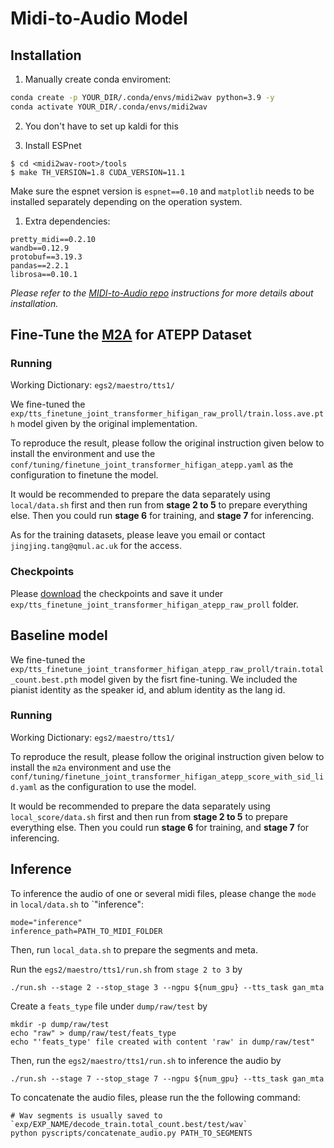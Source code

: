 
# Midi-to-Audio Model

## Installation

1. Manually create conda enviroment:

```bash
conda create -p YOUR_DIR/.conda/envs/midi2wav python=3.9 -y
conda activate YOUR_DIR/.conda/envs/midi2wav
```

2. You don't have to set up kaldi for this

3. Install ESPnet
```bath
$ cd <midi2wav-root>/tools
$ make TH_VERSION=1.8 CUDA_VERSION=11.1
```
Make sure the espnet version is `espnet==0.10` and `matplotlib` needs to be installed separately depending on the operation system.

1. Extra dependencies:
```
pretty_midi==0.2.10
wandb==0.12.9
protobuf==3.19.3
pandas==2.2.1
librosa==0.10.1
```
*Please refer to the [MIDI-to-Audio repo](https://github.com/nii-yamagishilab/midi-to-audio/tree/main) instructions for more details about installation.*

## Fine-Tune the [M2A](https://github.com/nii-yamagishilab/midi-to-audio/tree/main) for ATEPP Dataset

### Running

Working Dictionary: `egs2/maestro/tts1/`

We fine-tuned the `exp/tts_finetune_joint_transformer_hifigan_raw_proll/train.loss.ave.pth` model given by the original implementation.

To reproduce the result, please follow the original instruction given below to install the environment and use the 
`conf/tuning/finetune_joint_transformer_hifigan_atepp.yaml` as the configuration to finetune the model.

It would be recommended to prepare the data separately using `local/data.sh` first and then run from **stage 2 to 5** to prepare everything else. Then you could run **stage 6** for training, and **stage 7** for inferencing.

As for the training datasets, please leave you email or contact `jingjing.tang@qmul.ac.uk` for the access.

### Checkpoints
Please [download](https://drive.google.com/drive/folders/17lqEafXRI_mCUVnzjeq70NVqXD5VYTZI?usp=share_link) the checkpoints and save it under `exp/tts_finetune_joint_transformer_hifigan_atepp_raw_proll` folder.

## Baseline model
We fine-tuned the `exp/tts_finetune_joint_transformer_hifigan_atepp_raw_proll/train.total_count.best.pth` model given by the fisrt fine-tuning. We included the pianist identity as the speaker id, and ablum identity as the lang id. 

### Running
Working Dictionary: `egs2/maestro/tts1/`

To reproduce the result, please follow the original instruction given below to install the `m2a` environment and use the 
`conf/tuning/finetune_joint_transformer_hifigan_atepp_score_with_sid_lid.yaml` as the configuration to use the model.

It would be recommended to prepare the data separately using `local_score/data.sh` first and then run from **stage 2 to 5** to prepare everything else. Then you could run **stage 6** for training, and **stage 7** for inferencing.

## Inference
To inference the audio of one or several midi files, please change the `mode` in `local/data.sh` to `"inference":
```
mode="inference"
inference_path=PATH_TO_MIDI_FOLDER
```
Then, run `local_data.sh` to prepare the segments and meta. 

Run the `egs2/maestro/tts1/run.sh` from ``stage 2 to 3`` by
```
./run.sh --stage 2 --stop_stage 3 --ngpu ${num_gpu} --tts_task gan_mta
```

Create a `feats_type` file under `dump/raw/test` by
```
mkdir -p dump/raw/test
echo "raw" > dump/raw/test/feats_type
echo "'feats_type' file created with content 'raw' in dump/raw/test"
```

Then, run the `egs2/maestro/tts1/run.sh` to inference the audio by
```
./run.sh --stage 7 --stop_stage 7 --ngpu ${num_gpu} --tts_task gan_mta
```

To concatenate the audio files, please run the the following command:
```
# Wav segments is usually saved to `exp/EXP_NAME/decode_train.total_count.best/test/wav`
python pyscripts/concatenate_audio.py PATH_TO_SEGMENTS
```